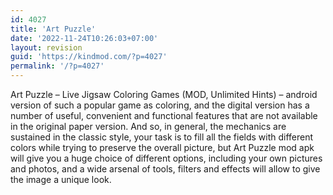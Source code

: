 ```yaml
---
id: 4027
title: 'Art Puzzle'
date: '2022-11-24T10:26:03+07:00'
layout: revision
guid: 'https://kindmod.com/?p=4027'
permalink: '/?p=4027'
---
```


Art Puzzle – Live Jigsaw Coloring Games (MOD, Unlimited Hints) – android version of such a popular game as coloring, and the digital version has a number of useful, convenient and functional features that are not available in the original paper version. And so, in general, the mechanics are sustained in the classic style, your task is to fill all the fields with different colors while trying to preserve the overall picture, but Art Puzzle mod apk will give you a huge choice of different options, including your own pictures and photos, and a wide arsenal of tools, filters and effects will allow to give the image a unique look.
